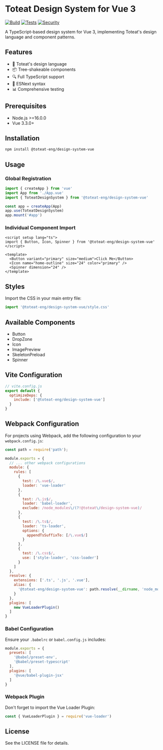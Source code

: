 # Toteat Design System for Vue 3

[![Build](https://img.shields.io/github/actions/workflow/status/toteat/design_system_vue/ci.yml?branch=main&label=build)](https://github.com/toteat/design_system_vue/actions/workflows/ci.yml)
[![Tests](https://img.shields.io/github/actions/workflow/status/toteat/design_system_vue/ci.yml?branch=main&label=tests)](https://github.com/toteat/design_system_vue/actions)
[![Security](https://img.shields.io/github/actions/workflow/status/toteat/design_system_vue/codeql.yml?branch=main&label=security)](https://github.com/toteat/design_system_vue/actions/workflows/codeql.yml)

A TypeScript-based design system for Vue 3, implementing Toteat's design language and component patterns.

## Features

- 🎨 Toteat's design language
- 📦 Tree-shakeable components
- 🔍 Full TypeScript support
- 🚀 ESNext syntax
- 📊 Comprehensive testing

## Prerequisites

- Node.js >=16.0.0
- Vue 3.3.0+

## Installation

```bash
npm install @toteat-eng/design-system-vue
```

## Usage

### Global Registration

```javascript
import { createApp } from 'vue'
import App from './App.vue'
import { ToteatDesignSystem } from '@toteat-eng/design-system-vue'

const app = createApp(App)
app.use(ToteatDesignSystem)
app.mount('#app')
```

### Individual Component Import

```vue
<script setup lang="ts">
import { Button, Icon, Spinner } from '@toteat-eng/design-system-vue'
</script>

<template>
  <Button variant="primary" size="medium">Click Me</Button>
  <Icon name="home-outline" size="24" color="primary" />
  <Spinner dimension="24" />
</template>
```

## Styles

Import the CSS in your main entry file:

```javascript
import '@toteat-eng/design-system-vue/style.css'
```

## Available Components

- Button
- DropZone
- Icon
- ImagePreview
- SkeletonPreload
- Spinner

## Vite Configuration

```javascript
// vite.config.js
export default {
  optimizeDeps: {
    include: ['@toteat-eng/design-system-vue']
  }
}
```

## Webpack Configuration

For projects using Webpack, add the following configuration to your `webpack.config.js`:

```javascript
const path = require('path');

module.exports = {
  // ... other webpack configurations
  module: {
    rules: [
      {
        test: /\.vue$/,
        loader: 'vue-loader'
      },
      {
        test: /\.js$/,
        loader: 'babel-loader',
        exclude: /node_modules\/(?!@toteat\/design-system-vue)/
      },
      {
        test: /\.ts$/,
        loader: 'ts-loader',
        options: {
          appendTsSuffixTo: [/\.vue$/]
        }
      },
      {
        test: /\.css$/,
        use: ['style-loader', 'css-loader']
      }
    ]
  },
  resolve: {
    extensions: ['.ts', '.js', '.vue'],
    alias: {
      '@toteat-eng/design-system-vue': path.resolve(__dirname, 'node_modules/@toteat-eng/design-system-vue')
    }
  },
  plugins: [
    new VueLoaderPlugin()
  ]
}
```

### Babel Configuration

Ensure your `.babelrc` or `babel.config.js` includes:

```javascript
module.exports = {
  presets: [
    '@babel/preset-env',
    '@babel/preset-typescript'
  ],
  plugins: [
    '@vue/babel-plugin-jsx'
  ]
}
```

### Webpack Plugin

Don't forget to import the Vue Loader Plugin:

```javascript
const { VueLoaderPlugin } = require('vue-loader')
```

## License

See the LICENSE file for details.
